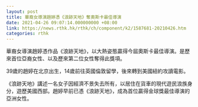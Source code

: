 ```yaml
---
layout: post
title: 華裔女導演趙婷憑《浪跡天地》奪奧斯卡最佳導演
date: 2021-04-26 09:07:14.000000000 +08:00
link: https://news.rthk.hk/rthk/ch/component/k2/1587681-20210426.htm
categories: rthk
---
```


華裔女導演趙婷憑作品《浪跡天地》，以大熱姿態贏得今屆奧斯卡最佳導演。是歷來首位亞裔女性、以及歷來第二位女性奪得此獎項。

39歲的趙婷在北京出生，14歲前往英國倫敦留學，後來轉到美國紐約攻讀電影。

《浪跡天地》講述一名女子因經濟不景失去所有，以居住在貨車的現代遊民浪族身分，遊歷美國西部。趙婷早前已憑《浪跡天地》，成為首位贏得金球獎最佳導演的亞洲女性。

